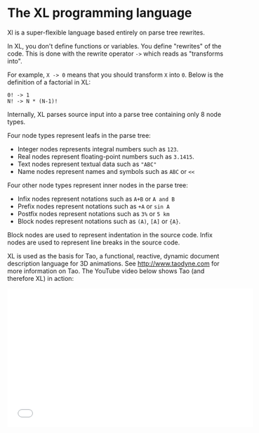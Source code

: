 The XL programming language
===========================

Xl is a super-flexible language based entirely on parse tree rewrites.

In XL, you don't define functions or variables. You define "rewrites"
of the code. This is done with the rewrite operator `->` which reads
as "transforms into".

For example, `X -> 0` means that you should transform `X` into `0`.
Below is the definition of a factorial in XL:

```
0! -> 1
N! -> N * (N-1)!
```

Internally, XL parses source input into a parse tree containing only 8
node types.

Four node types represent leafs in the parse tree:

* Integer nodes represents integral numbers such as `123`.
* Real nodes represent floating-point numbers such as `3.1415`.
* Text nodes represent textual data such as `"ABC"`
* Name nodes represent names and symbols such as `ABC` or `<<`

Four other node types represent inner nodes in the parse tree:

* Infix nodes represent notations such as `A+B` or `A and B`
* Prefix nodes represent notations such as `+A` or `sin A`
* Postfix nodes represent notations such as `3%` or `5 km`
* Block nodes represent notations such as `(A)`, `[A]` or `{A}`.

Block nodes are used to represent indentation in the source code.
Infix nodes are used to represent line breaks in the source code.

XL is used as the basis for Tao, a functional, reactive, dynamic
document description language for 3D animations. See
http://www.taodyne.com for more information on Tao. The YouTube video
below shows Tao (and therefore XL) in action:

<iframe width="560" height="315" src="//www.youtube.com/embed/Fvi29XAo4SI?list=UUY8oU0JGGl42mRw2qzTZ3oA" frameborder="0" allowfullscreen></iframe>

